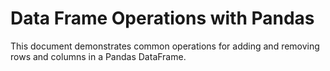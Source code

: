 # Data Frame Operations with Pandas

This document demonstrates common operations for adding and removing rows and columns in a Pandas DataFrame.
